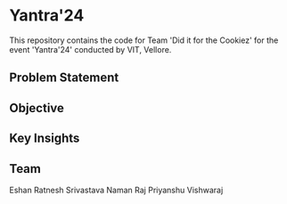 # Yantra'24

This repository contains the code for Team 'Did it for the Cookiez' for the event 'Yantra'24' conducted by VIT, Vellore.

## Problem Statement

## Objective

## Key Insights


## Team
Eshan Ratnesh Srivastava
Naman Raj
Priyanshu
Vishwaraj